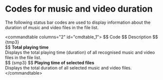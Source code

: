 # Codes for music and video duration

The following status bar codes are used to display information about the duration of music and video files in the file list.

\<commandtable columns="2" id="cmdtable_1"\> \$\$ Code \$\$ Description \$\$ {tmp3}  
\$\$ **Total playing time**  
Displays the total playing time (duration) of all recognised music and video files in the file list.  
\$\$ {smp3} \$\$ **Playing time of selected files**  
Displays the total duration of all selected music and video files.  
\</commandtable\>
